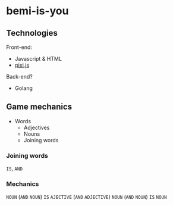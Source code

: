 # bemi-is-you

## Technologies

Front-end:
- Javascript & HTML
- [pixi.js](https://github.com/pixijs/pixi.js)

Back-end?
- Golang

## Game mechanics
- Words
  - Adjectives
  - Nouns
  - Joining words

### Joining words
`IS`, `AND`

### Mechanics
`NOUN` (`AND` `NOUN`) `IS` `AJECTIVE` (`AND` `ADJECTIVE`)
`NOUN` (`AND` `NOUN`) `IS` `NOUN`
